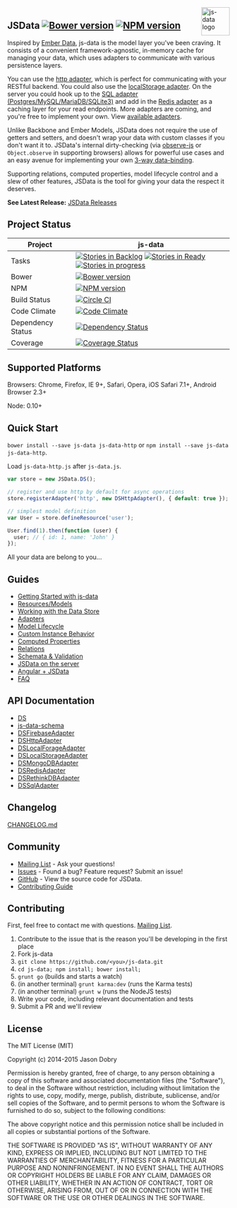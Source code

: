 <img src="https://raw.githubusercontent.com/js-data/js-data/master/js-data.png" alt="js-data logo" title="js-data" align="right" width="64" height="64" />

## JSData [![Bower version](https://badge.fury.io/bo/js-data.png)](http://badge.fury.io/bo/js-data) [![NPM version](https://badge.fury.io/js/js-data.png)](http://badge.fury.io/js/js-data)

Inspired by [Ember Data](https://github.com/emberjs/data), js-data is the model layer you've been craving. It consists of a convenient framework-agnostic, in-memory cache for managing your data, which uses adapters to communicate with various persistence layers.

You can use the [http adapter](http://www.js-data.io/docs/dshttpadapter), which is perfect for communicating with your RESTful backend. You could also use the [localStorage adapter](http://www.js-data.io/docs/dslocalstorageadapter). On the server you could hook up to the [SQL adapter (Postgres/MySQL/MariaDB/SQLite3)](http://www.js-data.io/docs/dssqladapter) and add in the [Redis adapter](http://www.js-data.io/docs/dsredisadapter) as a caching layer for your read endpoints. More adapters are coming, and you're free to implement your own. View [available adapters](http://www.js-data.io/docs/working-with-adapters).

Unlike Backbone and Ember Models, JSData does not require the use of getters and setters, and doesn't wrap your data with custom classes if you don't want it to. JSData's internal dirty-checking (via [observe-js](https://github.com/Polymer/observe-js) or `Object.observe` in supporting browsers) allows for powerful use cases and an easy avenue for implementing your own [3-way data-binding](https://www.firebase.com/blog/2013-10-04-firebase-angular-data-binding.html).

Supporting relations, computed properties, model lifecycle control and a slew of other features, JSData is the tool for giving your data the respect it deserves.

__See Latest Release:__ [JSData Releases](https://github.com/js-data/js-data/releases)

## Project Status

| Project | js-data |
| ------ | ------ |
| Tasks | [![Stories in Backlog](https://badge.waffle.io/js-data/js-data.svg?label=backlog&title=Backlog)](http://waffle.io/js-data/js-data) [![Stories in Ready](https://badge.waffle.io/js-data/js-data.svg?label=ready&title=Ready)](http://waffle.io/js-data/js-data) [![Stories in progress](https://badge.waffle.io/js-data/js-data.svg?label=in%20progress&title=In%20Progress)](http://waffle.io/js-data/js-data) |
| Bower | [![Bower version](https://badge.fury.io/bo/js-data.png)](http://badge.fury.io/bo/js-data) |
| NPM | [![NPM version](https://badge.fury.io/js/js-data.png)](http://badge.fury.io/js/js-data) |
| Build Status | [![Circle CI](https://circleci.com/gh/js-data/js-data/tree/master.png?style=badge)](https://circleci.com/gh/js-data/js-data/tree/master) |
| Code Climate | [![Code Climate](https://codeclimate.com/github/js-data/js-data.png)](https://codeclimate.com/github/js-data/js-data) |
| Dependency Status | [![Dependency Status](https://gemnasium.com/js-data/js-data.png)](https://gemnasium.com/js-data/js-data) |
| Coverage | [![Coverage Status](https://coveralls.io/repos/js-data/js-data/badge.png?branch=master)](https://coveralls.io/r/js-data/js-data?branch=master) |

## Supported Platforms

Browsers: Chrome, Firefox, IE 9+, Safari, Opera, iOS Safari 7.1+, Android Browser 2.3+

Node: 0.10+

## Quick Start
`bower install --save js-data js-data-http` or `npm install --save js-data js-data-http`.

Load `js-data-http.js` after `js-data.js`.

```js
var store = new JSData.DS();

// register and use http by default for async operations
store.registerAdapter('http', new DSHttpAdapter(), { default: true });

// simplest model definition
var User = store.defineResource('user');

User.find(1).then(function (user) {
  user; // { id: 1, name: 'John' }
});
```

All your data are belong to you...

## Guides
- [Getting Started with js-data](http://www.js-data.io/docs/home)
- [Resources/Models](http://www.js-data.io/docs/resources)
- [Working with the Data Store](http://www.js-data.io/docs/working-with-the-data-store)
- [Adapters](http://www.js-data.io/docs/working-with-adapters)
- [Model Lifecycle](http://www.js-data.io/docs/model-lifecycle)
- [Custom Instance Behavior](http://www.js-data.io/docs/custom-instance-behavior)
- [Computed Properties](http://www.js-data.io/docs/computed-properties)
- [Relations](http://www.js-data.io/docs/relations)
- [Schemata & Validation](http://www.js-data.io/docs/schemata--validation)
- [JSData on the server](http://www.js-data.io/docs/jsdata-on-the-server)
- [Angular + JSData](http://www.js-data.io/docs/js-data-angular)
- [FAQ](http://www.js-data.io/docs/faq)

## API Documentation
- [DS](http://www.js-data.io/docs/ds)
- [js-data-schema](http://www.js-data.io/docs/js-data-schema)
- [DSFirebaseAdapter](http://www.js-data.io/docs/dsfirebaseadapter)
- [DSHttpAdapter](http://www.js-data.io/docs/dshttpadapter)
- [DSLocalForageAdapter](http://www.js-data.io/docs/dslocalforageadapter)
- [DSLocalStorageAdapter](http://www.js-data.io/docs/dslocalstorageadapter)
- [DSMongoDBAdapter](http://www.js-data.io/docs/dsmongodbadapter)
- [DSRedisAdapter](http://www.js-data.io/docs/dsredisadapter)
- [DSRethinkDBAdapter](http://www.js-data.io/docs/dsrethinkdbadapter)
- [DSSqlAdapter](http://www.js-data.io/docs/dssqladapter)

## Changelog
[CHANGELOG.md](https://github.com/js-data/js-data/blob/master/CHANGELOG.md)

## Community
- [Mailing List](https://groups.io/org/groupsio/jsdata) - Ask your questions!
- [Issues](https://github.com/js-data/js-data/issues) - Found a bug? Feature request? Submit an issue!
- [GitHub](https://github.com/js-data/js-data) - View the source code for JSData.
- [Contributing Guide](https://github.com/js-data/js-data/blob/master/CONTRIBUTING.md)

## Contributing

First, feel free to contact me with questions. [Mailing List](https://groups.io/org/groupsio/jsdata).

1. Contribute to the issue that is the reason you'll be developing in the first place
1. Fork js-data
1. `git clone https://github.com/<you>/js-data.git`
1. `cd js-data; npm install; bower install;`
1. `grunt go` (builds and starts a watch)
1. (in another terminal) `grunt karma:dev` (runs the Karma tests)
1. (in another terminal) `grunt w` (runs the NodeJS tests)
1. Write your code, including relevant documentation and tests
1. Submit a PR and we'll review

## License

The MIT License (MIT)

Copyright (c) 2014-2015 Jason Dobry

Permission is hereby granted, free of charge, to any person obtaining a copy
of this software and associated documentation files (the "Software"), to deal
in the Software without restriction, including without limitation the rights
to use, copy, modify, merge, publish, distribute, sublicense, and/or sell
copies of the Software, and to permit persons to whom the Software is
furnished to do so, subject to the following conditions:

The above copyright notice and this permission notice shall be included in all
copies or substantial portions of the Software.

THE SOFTWARE IS PROVIDED "AS IS", WITHOUT WARRANTY OF ANY KIND, EXPRESS OR
IMPLIED, INCLUDING BUT NOT LIMITED TO THE WARRANTIES OF MERCHANTABILITY,
FITNESS FOR A PARTICULAR PURPOSE AND NONINFRINGEMENT. IN NO EVENT SHALL THE
AUTHORS OR COPYRIGHT HOLDERS BE LIABLE FOR ANY CLAIM, DAMAGES OR OTHER
LIABILITY, WHETHER IN AN ACTION OF CONTRACT, TORT OR OTHERWISE, ARISING FROM,
OUT OF OR IN CONNECTION WITH THE SOFTWARE OR THE USE OR OTHER DEALINGS IN THE
SOFTWARE.

